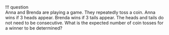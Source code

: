 !!! question  
    Anna and Brenda are playing a game. They repeatedly toss a coin. Anna wins if 3 heads appear. Brenda wins if 3 tails appear. The heads and tails do not need to be consecutive. What is the expected number of coin tosses for a winner to be determined?  






